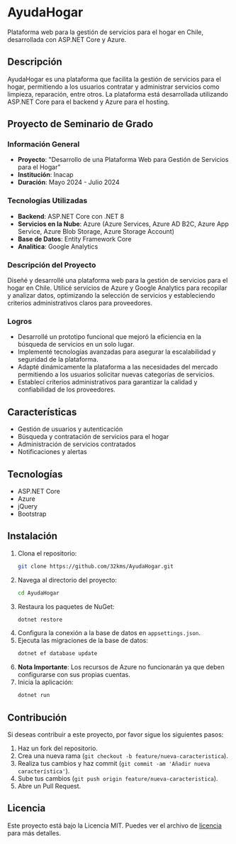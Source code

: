 # AyudaHogar

Plataforma web para la gestión de servicios para el hogar en Chile, desarrollada con ASP.NET Core y Azure.

## Descripción

AyudaHogar es una plataforma que facilita la gestión de servicios para el hogar, permitiendo a los usuarios contratar y administrar servicios como limpieza, reparación, entre otros. La plataforma está desarrollada utilizando ASP.NET Core para el backend y Azure para el hosting.

## Proyecto de Seminario de Grado

### Información General
- **Proyecto**: "Desarrollo de una Plataforma Web para Gestión de Servicios para el Hogar"
- **Institución**: Inacap
- **Duración**: Mayo 2024 - Julio 2024

### Tecnologías Utilizadas
- **Backend**: ASP.NET Core con .NET 8
- **Servicios en la Nube**: Azure (Azure Services, Azure AD B2C, Azure App Service, Azure Blob Storage, Azure Storage Account)
- **Base de Datos**: Entity Framework Core
- **Analítica**: Google Analytics

### Descripción del Proyecto
Diseñé y desarrollé una plataforma web para la gestión de servicios para el hogar en Chile. Utilicé servicios de Azure y Google Analytics para recopilar y analizar datos, optimizando la selección de servicios y estableciendo criterios administrativos claros para proveedores.

### Logros
- Desarrollé un prototipo funcional que mejoró la eficiencia en la búsqueda de servicios en un solo lugar.
- Implementé tecnologías avanzadas para asegurar la escalabilidad y seguridad de la plataforma.
- Adapté dinámicamente la plataforma a las necesidades del mercado permitiendo a los usuarios solicitar nuevas categorías de servicios.
- Establecí criterios administrativos para garantizar la calidad y confiabilidad de los proveedores.

## Características

- Gestión de usuarios y autenticación
- Búsqueda y contratación de servicios para el hogar
- Administración de servicios contratados
- Notificaciones y alertas

## Tecnologías

- ASP.NET Core
- Azure
- jQuery
- Bootstrap

## Instalación

1. Clona el repositorio:
    ```bash
    git clone https://github.com/32kms/AyudaHogar.git
    ```
2. Navega al directorio del proyecto:
    ```bash
    cd AyudaHogar
    ```
3. Restaura los paquetes de NuGet:
    ```bash
    dotnet restore
    ```
4. Configura la conexión a la base de datos en `appsettings.json`.
5. Ejecuta las migraciones de la base de datos:
    ```bash
    dotnet ef database update
    ```
6. **Nota Importante**: Los recursos de Azure no funcionarán ya que deben configurarse con sus propias cuentas.
7. Inicia la aplicación:
    ```bash
    dotnet run
    ```

## Contribución

Si deseas contribuir a este proyecto, por favor sigue los siguientes pasos:

1. Haz un fork del repositorio.
2. Crea una nueva rama (`git checkout -b feature/nueva-caracteristica`).
3. Realiza tus cambios y haz commit (`git commit -am 'Añadir nueva característica'`).
4. Sube tus cambios (`git push origin feature/nueva-caracteristica`).
5. Abre un Pull Request.

## Licencia

Este proyecto está bajo la Licencia MIT. Puedes ver el archivo de [licencia](https://github.com/32kms/AyudaHogar/blob/main/LICENSE.md) para más detalles.